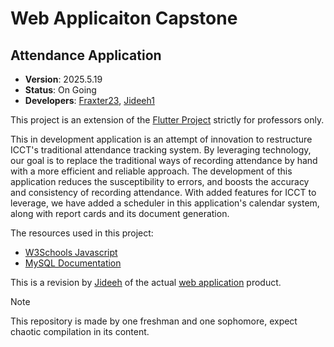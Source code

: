 # Web Applicaiton Capstone
## Attendance Application
* **Version**: 2025.5.19
* **Status**: On Going
* **Developers**: [Fraxter23](https://github.com/Tatine-Fraxter23), [Jideeh1](https://github.com/Jideeh1)

This project is an extension of the [Flutter Project](https://github.com/Tatine-Fraxter23/Flutter) strictly for professors only.

This in development application is an attempt of innovation to restructure ICCT's traditional attendance tracking system. By leveraging technology, our goal is to replace the traditional ways of recording attendance by hand with a more efficient and reliable approach. The development of this application reduces the susceptibility to errors, and boosts the accuracy and consistency of recording attendance. With added features for ICCT to leverage, we have added a scheduler in this application's calendar system, along with report cards and its document generation.

The resources used in this project:

- [W3Schools Javascript](https://www.w3schools.com/js/default.asp)
- [MySQL Documentation](https://www.mysql.com/)

This is a revision by [Jideeh](https://github.com/Jideeh1) of the actual [web application](https://github.com/Tatine-Fraxter23/Web-app) product.

> [!NOTE]
> This repository is made by one freshman and one sophomore, expect chaotic compilation in its content.
